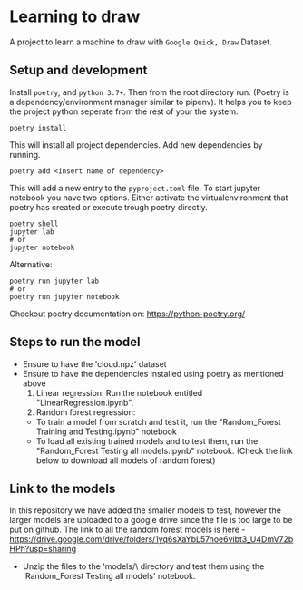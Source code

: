 # Learning to draw

A project to learn a machine to draw with `Google Quick, Draw` Dataset.

## Setup and development

Install `poetry`, and `python 3.7+`. Then from the root directory run. (Poetry is a dependency/environment manager similar to pipenv). It helps you to keep the project python seperate from the rest of your the system.

    poetry install

This will install all project dependencies. Add new dependencies by running.
   
    poetry add <insert name of dependency>

This will add a new entry to the `pyproject.toml` file. To start jupyter notebook you have two options. Either activate the virtualenvironment that poetry has created or execute trough poetry directly.

    poetry shell
    jupyter lab
    # or
    jupyter notebook

Alternative:

    poetry run jupyter lab
    # or
    poetry run jupyter notebook


Checkout poetry documentation on: https://python-poetry.org/

## Steps to run the model
- Ensure to have the 'cloud.npz' dataset
- Ensure to have the dependencies installed using poetry as mentioned above
    1) Linear regression: Run the notebook entitled "LinearRegression.ipynb".
    2) Random forest regression: <br />
     - To train a model from scratch and test it, run the "Random_Forest Training and Testing.ipynb" notebook <br />
     - To load all existing trained models and to test them, run the "Random_Forest Testing all models.ipynb" notebook. (Check the link below to download all models of random forest)

## Link to the models
In this repository we have added the smaller models to test, however the larger models are uploaded to a google drive since the file is too large to be put on github. The link to all the random forest models is  here - https://drive.google.com/drive/folders/1yq6sXaYbL57noe6vibt3_U4DmV72bHPh?usp=sharing
- Unzip the files to the 'models/\ directory and test them using the 'Random_Forest Testing all models' notebook.
 
